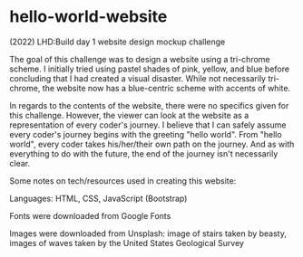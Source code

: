 # hello-world-website
(2022) LHD:Build day 1 website design mockup challenge

The goal of this challenge was to design a website using a tri-chrome scheme. I initially tried using pastel shades of pink, yellow, and blue before concluding that I had created a visual disaster. While not necessarily tri-chrome, the website now has a blue-centric scheme with accents of white.

In regards to the contents of the website, there were no specifics given for this challenge. However, the viewer can look at the website as a representation of every coder's journey. I believe that I can safely assume every coder's journey begins with the greeting "hello world". From "hello world", every coder takes his/her/their own path on the journey. And as with everything to do with the future, the end of the journey isn't necessarily clear. 

Some notes on tech/resources used in creating this website:

Languages: HTML, CSS, JavaScript (Bootstrap)

Fonts were downloaded from Google Fonts

Images were downloaded from Unsplash: image of stairs taken by beasty, images of waves taken by the United States Geological Survey

